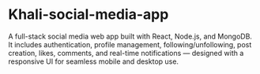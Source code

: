 # Khali-social-media-app
A full-stack social media web app built with React, Node.js, and MongoDB. It includes authentication, profile management, following/unfollowing, post creation, likes, comments, and real-time notifications — designed with a responsive UI for seamless mobile and desktop use.
